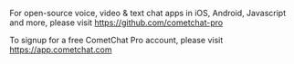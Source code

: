 For open-source voice, video & text chat apps in iOS, Android, Javascript and more, please visit https://github.com/cometchat-pro

To signup for a free CometChat Pro account, please visit https://app.cometchat.com

